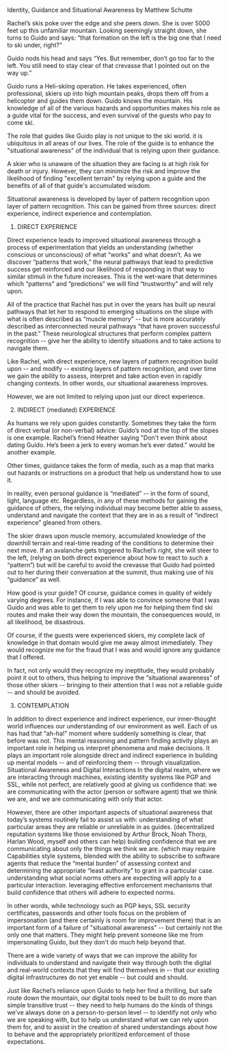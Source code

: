 Identity, Guidance and Situational Awareness 
by Matthew Schutte

Rachel’s skis poke over the edge and she peers down.  She is over 5000 feet up this unfamiliar mountain.  Looking seemingly straight down, she turns to Guido and says: “that formation on the left is the big one that I need to ski under, right?”

Guido nods his head and says “Yes. But remember, don’t go too far to the left. You still need to stay clear of that crevasse that I pointed out on the way up.”

Guido runs a Heli-skiing operation. He takes experienced, often professional, skiers up into high mountain peaks, drops them off from a helicopter and guides them down. Guido knows the mountain. His knowledge of all of the various hazards and opportunities makes his role as a guide vital for the success, and even survival of the guests who pay to come ski.

The role that guides like Guido play is not unique to the ski world.  it is ubiquitous in all areas of our lives. The role of the guide is to enhance the "situational awareness" of the individual that is relying upon their guidance. 

A skier who is unaware of the situation they are facing is at high risk for death or injury. However, they can minimize the risk and improve the likelihood of finding "excellent terrain" by relying upon a guide and the benefits of all of that guide's accumulated wisdom.

Situational awareness is developed by layer of pattern recognition upon layer of pattern recognition. This can be gained from three sources: direct experience, indirect experience and contemplation.

1) DIRECT EXPERIENCE

Direct experience leads to improved situational awareness through a process of experimentation that yields an understanding (whether conscious or unconscious) of what “works” and what doesn’t.  As we discover “patterns that work,” the neural pathways that lead to predictive success get reinforced and our likelihood of responding in that way to similar stimuli in the future increases. This is the wet-ware that determines which “patterns” and “predictions” we will find “trustworthy” and will rely upon.  

All of the practice that Rachel has put in over the years has built up neural pathways that let her to respond to emerging situations on the slope with what is often described as “muscle memory” -- but is more accurately described as interconnected neural pathways “that have proven successful in the past.”  These neurological structures that perform complex pattern recognition -- give her the ability to identify situations and to take actions to navigate them.  

Like Rachel, with direct experience, new layers of pattern recognition build upon -- and modify -- existing layers of pattern recognition, and over time we gain the ability to assess, interpret and take action even in rapidly changing contexts.  In other words, our situational awareness improves. 

However, we are not limited to relying upon just our direct experience.

2) INDIRECT (mediated) EXPERIENCE

As humans we rely upon guides constantly. Sometimes they take the form of direct verbal (or non-verbal) advice: Guido’s nod at the top of the slopes is one example. Rachel’s friend Heather saying "Don't even think about dating Guido. He’s been a jerk to every woman he’s ever dated." would be another example.

Other times, guidance takes the form of media, such as a map that marks out hazards or instructions on a product that help us understand how to use it. 

In reality, even personal guidance is “mediated” -- in the form of sound, light, language etc.  Regardless, in any of these methods for gaining the guidance of others, the relying individual may become better able to assess, understand and navigate the context that they are in as a result of “indirect experience” gleaned from others.

The skier draws upon muscle memory, accumulated knowledge of the downhill terrain and real-time reading of the conditions to determine their next move.  If an avalanche gets triggered to Rachel’s right, she will steer to the left, (relying on both direct experience about how to react to such a “pattern”) but will be careful to avoid the crevasse that Guido had pointed out to her during their conversation at the summit, thus making use of his “guidance” as well.

How good is your guide?
Of course, guidance comes in quality of widely varying degrees. For instance, if I was able to convince someone that I was Guido and was able to get them to rely upon me for helping them find ski routes and make their way down the mountain, the consequences would, in all likelihood, be disastrous.  

Of course, if the guests were experienced skiers, my complete lack of knowledge in that domain would give me away almost immediately. They would recognize me for the fraud that I was and would ignore any guidance that I offered.  

In fact, not only would they recognize my ineptitude, they would probably point it out to others, thus helping to improve the “situational awareness” of those other skiers -- bringing to their attention that I was not a reliable guide -- and should be avoided.

3) CONTEMPLATION

In addition to direct experience and indirect experience, our inner-thought world influences our understanding of our environment as well.  Each of us has had that “ah-ha!” moment where suddenly something is clear, that before was not.  This mental reasoning and pattern finding activity plays an important role in helping us interpret phenomena and make decisions.  It plays an important role alongside direct and indirect experience in building up mental models -- and of reinforcing them -- through visualization.
Situational Awareness and Digital Interactions
In the digital realm, where we are interacting through machines, existing identity systems like PGP and SSL, while not perfect, are relatively good at giving us confidence that:
we are communicating with the actor (person or software agent) that we think we are, and
we are communicating with only that actor.

However, there are other important aspects of situational awareness that today’s systems routinely fail to assist us with:
understanding of what particular areas they are reliable or unreliable in as guides. (decentralized reputation systems like those envisioned by Arthur Brock, Noah Thorp, Harlan Wood, myself and others can help)
building confidence that we are communicating about only the things we think we are. (which may require Capabilities style systems, blended with the ability to subscribe to software agents that reduce the “mental burden” of assessing context and determining the appropriate “least authority” to grant in a particular case. 
understanding what social norms others are expecting will apply to a particular interaction.
leveraging effective enforcement mechanisms that build confidence that others will adhere to expected norms.

In other words, while technology such as PGP keys, SSL security certificates, passwords and other tools focus on the problem of impersonation (and there certainly is room for improvement there) that is an important form of a failure of "situational awareness" -- but certainly not the only one that matters. They might help prevent someone like me from impersonating Guido, but they don't do much help beyond that.

There are a wide variety of ways that we can improve the ability for individuals to understand and navigate their way through both the digital and real-world contexts that they will find themselves in -- that our existing digital infrastructures do not yet enable -- but could and should.

Just like Rachel’s reliance upon Guido to help her find a thrilling, but safe route down the mountain, our digital tools need to be built to do more than simple transitive trust -- they need to help humans do the kinds of things we’ve always done on a person-to-person level -- to identify not only who we are speaking with, but to help us understand what we can rely upon them for, and to assist in the creation of shared understandings about how to behave and the appropriately prioritized enforcement of those expectations.
